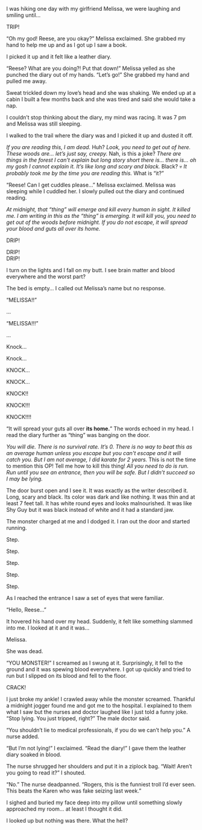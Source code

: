  

I was hiking one day with my girlfriend Melissa, we were laughing and smiling until…

TRIP!

“Oh my god! Reese, are you okay?” Melissa exclaimed. She grabbed my hand to help me up and as I got up I saw a book. 

I picked it up and it felt like a leather diary.

“Reese? What are you doing?! Put that down!” Melissa yelled as she punched the diary out of my hands. “Let’s go!” She grabbed my hand and pulled me away. 

Sweat trickled down my love’s head and she was shaking. We ended up at a cabin I built a few months back and she was tired and said she would take a nap.

I couldn’t stop thinking about the diary, my mind was racing. It was 7 pm and Melissa was still sleeping.

I walked to the trail where the diary was and I picked it up and dusted it off. 

*If you are reading this, I am dead.* Huh? *Look, you need to get out of here. These woods are… let’s just say, creepy.* Nah, is this a joke? *There are things in the forest I can’t explain but long story short there is… there is… oh my gosh I cannot explain it. It’s like long and scary and black.* Black? 💀 *It probably took me by the time you are reading this.* What is “it?”

“Reese! Can I get cuddles please…” Melissa exclaimed. Melissa was sleeping while I cuddled her. I slowly pulled out the diary and continued reading.

*At midnight, that “thing” will emerge and kill every human in sight. It killed me. I am writing in this as the “thing” is emerging. It will kill you, you need to get out of the woods before midnight. If you do not escape, it will spread your blood and guts all over its home.*

DRIP!

DRIP!   
DRIP! 

I turn on the lights and I fall on my butt. I see brain matter and blood everywhere and the worst part?

The bed is empty… I called out Melissa’s name but no response. 

“MELISSA!!”

…

“MELISSA!!!”

…

Knock...

Knock…

KNOCK…

KNOCK…

KNOCK!! 

KNOCK!!!

KNOCK!!!!

“It will spread your guts all over **its home.**” The words echoed in my head. I read the diary further as “thing” was banging on the door.

*You will die. There is no survival rate. It’s 0. There is no way to beat this as an average human unless you escape but you can't escape and it will catch you. But I am not average, I did karate for 2 years.* This is not the time to mention this OP! Tell me how to kill this thing! *All you need to do is run. Run until you see an entrance, then you will be safe. But I didn’t succeed so I may be lying.*

The door burst open and I see it. It was exactly as the writer described it. Long, scary and black. Its color was dark and like nothing. It was thin and at least 7 feet tall. It has white round eyes and looks malnourished. It was like Shy Guy but it was black instead of white and it had a standard jaw.

The monster charged at me and I dodged it. I ran out the door and started running. 

Step.

Step.

Step.

Step.

Step.

As I reached the entrance I saw a set of eyes that were familiar.

“Hello, Reese…”

It hovered his hand over my head. Suddenly, it felt like something slammed into me. I looked at it and it was…

Melissa.

She was dead. 

“YOU MONSTER!” I screamed as I swung at it. Surprisingly, it fell to the ground and it was spewing blood everywhere. I got up quickly and tried to run but I slipped on its blood and fell to the floor.

CRACK!

I just broke my ankle! I crawled away while the monster screamed. Thankful a midnight jogger found me and got me to the hospital. I explained to them what I saw but the nurses and doctor laughed like I just told a funny joke.  
“Stop lying. You just tripped, right?” The male doctor said.

“You shouldn’t lie to medical professionals, if you do we can’t help you.” A nurse added.

“But I’m not lying!” I exclaimed. “Read the diary!” I gave them the leather diary soaked in blood.

The nurse shrugged her shoulders and put it in a ziplock bag. “Wait! Aren’t you going to read it?” I shouted.

“No.” The nurse deadpanned. “Rogers, this is the funniest troll I’d ever seen. This beats the Karen who was fake seizing last week.” 

I sighed and buried my face deep into my pillow until something slowly approached my room… at least I thought it did.

I looked up but nothing was there. What the hell?